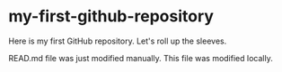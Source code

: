 # my-first-github-repository
Here is my first GitHub repository. Let's roll up the sleeves.

READ.md file was just modified manually. This file was modified locally.

